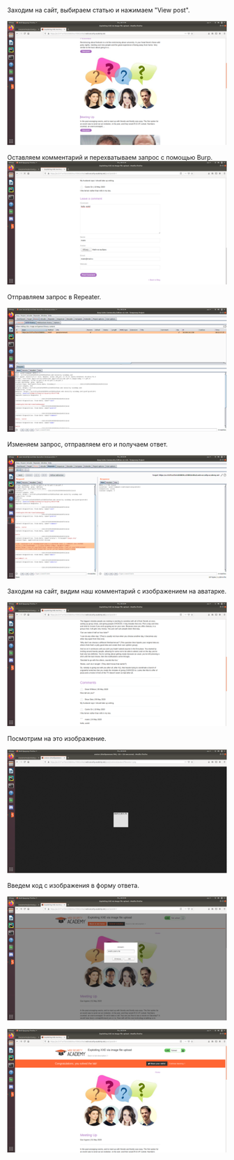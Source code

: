 Заходим на сайт, выбираем статью и нажимаем "View post".<br/><br/>
<img src="screenshot1.png"> <br/><br/>
Оставляем комментарий и перехватываем запрос с помощью Burp.
<img src="screenshot2.png"> <br/><br/>
Отправляем запрос в Repeater.<br/><br/>
<img src="screenshot3.png"> <br/><br/>
Изменяем запрос, отправляем его и получаем ответ.<br/><br/>
<img src="screenshot4.png"><br/><br/>
Заходим на сайт, видим наш комментарий с изображением на аватарке.<br/><br/>
<img src="screenshot5.png"><br/><br/>
Посмотрим на это изображение.<br/><br/>
<img src="screenshot6.png"><br/><br/>
Введем код с изображения в форму ответа.<br/><br/>
<img src="screenshot7.png"><br/><br/>
<img src="screenshot8.png"><br/><br/>

